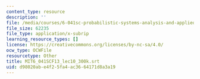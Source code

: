 ```yaml
---
content_type: resource
description: ''
file: /media/courses/6-041sc-probabilistic-systems-analysis-and-applied-probability-fall-2013/d98020abe4f25fa4ac3664171d8a3a19_MIT6_041SCF13_lec10_300k.vtt
file_size: 62235
file_type: application/x-subrip
learning_resource_types: []
license: https://creativecommons.org/licenses/by-nc-sa/4.0/
ocw_type: OCWFile
resourcetype: Other
title: MIT6_041SCF13_lec10_300k.srt
uid: d98020ab-e4f2-5fa4-ac36-64171d8a3a19
---
```

